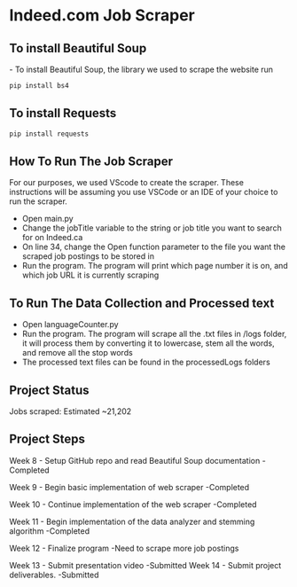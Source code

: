 # Indeed.com Job Scraper

<h2>To install Beautiful Soup</h2>
- To install Beautiful Soup, the library we used to scrape the website run


```python
pip install bs4
```

<h2>To install Requests</h2>


```python
pip install requests
```

<h2>How To Run The Job Scraper</h2>

For our purposes, we used VScode to create the scraper. These instructions will be assuming you use VSCode or an IDE of your choice to run the scraper.

<ul>
  <li>Open
  main.py
  </li>
  <li>Change the jobTitle variable to the string or job title you want to search for on Indeed.ca</li>
  <li>On line 34, change the Open function parameter to the file you want the scraped job postings to be stored in</li>
  <li>Run the program. The program will print which page number it is on, and which job URL it is currently scraping</li>

</ul>


<h2>To Run The Data Collection and Processed text</h2>

<ul>
  <li>Open languageCounter.py</li>
  <li>Run the program. The program will scrape all the .txt files in /logs folder, it will process them by converting it to lowercase, stem all the words, and remove all the stop words</li>
  <li>The processed text files can be found in the processedLogs folders</li>
  
</ul>

  
<h2>Project Status</h2>
Jobs scraped: Estimated ~21,202

<h2>Project Steps</h2>
Week 8 - Setup GitHub repo and read Beautiful Soup documentation
  -Completed

Week 9 - Begin basic implementation of web scraper
  -Completed

Week 10 - Continue implementation of the web scraper
  -Completed

Week 11 - Begin implementation of the data analyzer and stemming algorithm
  -Completed

Week 12 - Finalize program
  -Need to scrape more job postings

Week 13 - Submit presentation video
  -Submitted
Week 14 - Submit project deliverables.
  -Submitted

